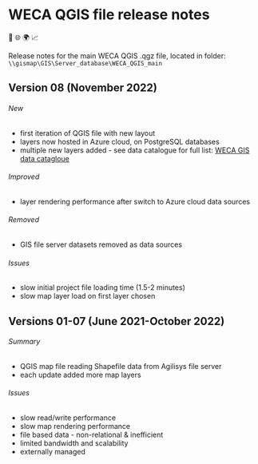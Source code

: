 # WECA QGIS file release notes
📍 🌐 🌍 📈

Release notes for the main WECA QGIS .qgz file, located in folder: `\\gismap\GIS\Server_database\WECA_QGIS_main`

## **Version 08** (November 2022)

###### New
* first iteration of QGIS file with new layout
* layers now hosted in Azure cloud, on PostgreSQL databases
* multiple new layers added - see data catalogue for full list: [WECA GIS data catagloue](https://westofenglandca.sharepoint.com/:x:/r/sites/GIS/_layouts/15/Doc.aspx?sourcedoc=%7BCF113E21-93A4-42AC-AEFF-26530EF1A1D6%7D&file=WECA_GIS_data_catalogue.xlsx&action=default&mobileredirect=true)
###### Improved
* layer rendering performance after switch to Azure cloud data sources
###### Removed
* GIS file server datasets removed as data sources
###### Issues
* slow initial project file loading time (1.5-2 minutes)
* slow map layer load on first layer chosen

## **Versions 01-07** (June 2021-October 2022)
###### Summary
* QGIS map file reading Shapefile data from Agilisys file server
* each update added more map layers
###### Issues
* slow read/write performance
* slow map rendering performance
* file based data - non-relational & inefficient
* limited bandwidth and scalability
* externally managed

